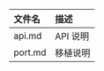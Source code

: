 |文件名                                  |描述|
|:-----                                  |:----|
|api.md                                  |API 说明|
|port.md                                 |移植说明|
